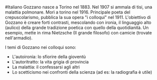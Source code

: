 #Italiano 
Gozzano nasce a Torino nel 1883. Nel 1907 si ammala di tisi, una malattia polmonare. Morì a torino nel 1916.
Principale poeta del crepuscolarismo, pubblica la sua opera "i colloqui" nel 1911.
L'obiettivo di Gozzano è creare forti contrasti, mescolando con ironia, il linguaggio alto (aulico) della grande tradizione poetica con quello della quotidianità.
Un esempio, mette in rima Nietzsche (Il grande filosofo) con camicie (trovate nell'armadio).

I temi di Gozzano nei colloqui sono:
- L'autoironia: lo sfiorire della gioventù
- L'autoritratto: la vita grigia di provincia
- La malattia: il confessarsi agli altri
- Lo scetticismo nei confronti della scienza (ad es: la radiografia è utile)